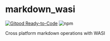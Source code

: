 # markdown_wasi

[![Gitpod Ready-to-Code](https://img.shields.io/badge/Gitpod-ready--to--code-blue?logo=gitpod)](https://gitpod.io/#https://github.com/JesterOrNot/markdown_wasi)
![npm](https://img.shields.io/npm/v/markdown_rust)


Cross platform markdown operations with WASI
